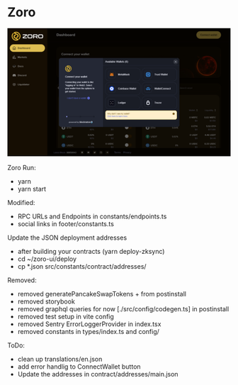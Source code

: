 # Zoro

<p align="center">

  <img src="./screen/main.png">
</p>

Zoro
Run:

- yarn
- yarn start

Modified:

- RPC URLs and Endpoints in constants/endpoints.ts
- social links in footer/constants.ts

Update the JSON deployment addresses

- after building your contracts (yarn deploy-zksync)
- cd ~/zoro-ui/deploy
- cp *.json src/constants/contract/addresses/

Removed:

- removed generatePancakeSwapTokens + from postinstall
- removed storybook
- removed graphql queries for now [./src/config/codegen.ts] in postinstall
- removed test setup in vite config
- removed Sentry ErrorLoggerProvider in index.tsx
- removed constants in types/index.ts and config/

ToDo:

- clean up translations/en.json
- add error handlig to ConnectWallet button
- Update the addresses in contract/addresses/main.json
